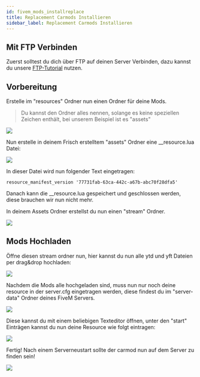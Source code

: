 ```yaml
---
id: fivem_mods_installreplace
title: Replacement Carmods Installieren
sidebar_label: Replacement Carmods Installieren
---
```


## Mit FTP Verbinden
Zuerst solltest du dich über FTP auf deinen Server Verbinden, dazu kannst du unsere [FTP-Tutorial](gameserver_ftpaccess.html) nutzen.

## Vorbereitung

Erstelle im "resources" Ordner nun einen Ordner für deine Mods.

> Du kannst den Ordner alles nennen, solange es keine speziellen Zeichen enthält, bei unserem Beispiel ist es "assets"

![](https://screensaver01.zap-hosting.com/index.php/s/zdHHkBHdkHX5RAa/preview)

Nun erstelle in deinem Frisch erstelltem "assets" Ordner eine __resource.lua Datei:

![](https://screensaver01.zap-hosting.com/index.php/s/BPk7G884rqwABa5/preview)

In dieser Datei wird nun folgender Text eingetragen:

```
resource_manifest_version '77731fab-63ca-442c-a67b-abc70f28dfa5'
```

Danach kann die __resource.lua gespeichert und geschlossen werden, diese brauchen wir nun nicht mehr.

In deinem Assets Ordner erstellst du nun einen "stream" Ordner.

![](https://screensaver01.zap-hosting.com/index.php/s/KKEt6M35BpNsygn/preview)

## Mods Hochladen

Öffne diesen stream ordner nun, hier kannst du nun alle ytd und yft Dateien per drag&drop hochladen:

![](https://screensaver01.zap-hosting.com/index.php/s/g5Dg67pSTYiEWaM/preview)

Nachdem die Mods alle hochgeladen sind, muss nun nur noch deine resource in der server.cfg eingetragen werden, diese findest du im "server-data" Ordner deines FiveM Servers.

![](https://screensaver01.zap-hosting.com/index.php/s/tFa8yALGJwj82bK/preview)

Diese kannst du mit einem beliebigen Texteditor öffnen, unter den "start" Einträgen kannst du nun deine Resource wie folgt eintragen:

![](https://screensaver01.zap-hosting.com/index.php/s/D58nmHkXHgwyTf6/preview)


Fertig! Nach einem Serverneustart sollte der carmod nun auf dem Server zu finden sein!

![](https://screensaver01.zap-hosting.com/index.php/s/MTWWPwTd9KTSpmX/preview)